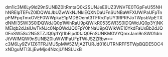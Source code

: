 dm1lc3M6Ly9ld29nSUNBZ0ltRmtaQ0k2SUNJeE9UZ3VNVFE0TGpFeU55NHhNRElpTEFvZ0lDQWdJbUZwWkNJNklEQXNDaUFnSUNBaWFXUWlPaUFpTnpFMFpqTmxOVEF0WWpkaE1pMDBOemt3TFRrd1pUY3RPRFJoTWpsbVpETXdNMll3SWl3S0lDQWdJQ0p1WlhRaU9pQWlkR053SWl3S0lDQWdJQ0p3YjNKMElqb2dJalUwTkNJc0NpQWdJQ0FpY0hNaU9pQWlkWE10YkdFaUxBb2dJQ0FnSW5Sc2N5STZJQ0p1YjI1bElpd0tJQ0FnSUNKMGVYQmxJam9nSW01dmJtVWlMQW9nSUNBZ0luWWlPaUFpTWlJS2ZRbw==
c3M6Ly9ZV1Z6TFRJMU5pMW5ZMjA2TURJd016UTRNRFF5TWpBQDE5OC4xNDguMTI3LjEwMjo4NzcjU1NSLUxB
